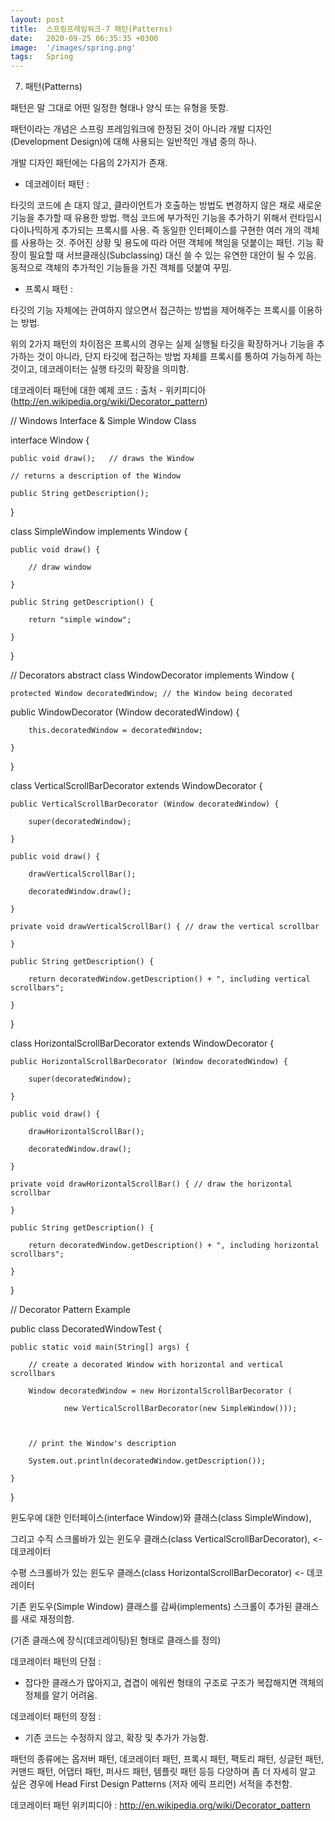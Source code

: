 ```yaml
---
layout: post
title:  스프링프레임워크-7 패턴(Patterns)
date:   2020-09-25 06:35:35 +0300
image:  '/images/spring.png'
tags:   Spring
---
```

7) 패턴(Patterns)

 

패턴은 말 그대로 어떤 일정한 형태나 양식 또는 유형을 뜻함.

패턴이라는 개념은 스프링 프레임워크에 한정된 것이 아니라 개발 디자인(Development Design)에 대해 사용되는 일반적인 개념 중의 하나.

 

개발 디자인 패턴에는 다음의 2가지가 존재.

 

 * 데코레이터 패턴 :

 타깃의 코드에 손 대지 않고, 클라이언트가 호출하는 방법도 변경하지 않은 채로 새로운 기능을 추가할 때 유용한 방법.
 핵심 코드에 부가적인 기능을 추가하기 위해서 런타임시 다이나믹하게 추가되는 프록시를 사용. 즉 동일한 인터페이스를 구현한 여러 개의 객체를 사용하는 것.
 주어진 상황 및 용도에 따라 어떤 객체에 책임을 덧붙이는 패턴. 기능 확장이 필요할 때 서브클래싱(Subclassing) 대신 쓸 수 있는 유연한 대안이 될 수 있음.
 동적으로 객체의 추가적인 기능들을 가진 객체를 덧붙여 꾸밈.


 

 * 프록시 패턴 :

 타깃의 기능 자체에는 관여하지 않으면서 접근하는 방법을 제어해주는 프록시를 이용하는 방법.

위의 2가지 패턴의 차이점은 프록시의 경우는 실제 실행될 타깃을 확장하거나 기능을 추가하는 것이 아니라, 단지 타깃에 접근하는 방법 자체를 프록시를 통하여 가능하게 하는 것이고, 데코레이터는 실행 타깃의 확장을 의미함.

 

 

데코레이터 패턴에 대한 예제 코드 : 출처 - 위키피디아 (http://en.wikipedia.org/wiki/Decorator_pattern)

 

// Windows Interface & Simple Window Class

interface Window {

    public void draw();   // draws the Window

    // returns a description of the Window

    public String getDescription();   

}

class SimpleWindow implements Window {

    public void draw() {

        // draw window

    }

    public String getDescription() {

        return "simple window";

    }

}

 

// Decorators
abstract class WindowDecorator implements Window {

    protected Window decoratedWindow; // the Window being decorated

public WindowDecorator (Window decoratedWindow)  {

        this.decoratedWindow = decoratedWindow;

    }

}

class VerticalScrollBarDecorator extends WindowDecorator {

    public VerticalScrollBarDecorator (Window decoratedWindow) {

        super(decoratedWindow);

    }

    public void draw() {

        drawVerticalScrollBar();

        decoratedWindow.draw();

    }

    private void drawVerticalScrollBar() { // draw the vertical scrollbar

    }

    public String getDescription() {

        return decoratedWindow.getDescription() + ", including vertical scrollbars";

    }

}

class HorizontalScrollBarDecorator extends WindowDecorator {

    public HorizontalScrollBarDecorator (Window decoratedWindow) {

        super(decoratedWindow);

    }

    public void draw() {

        drawHorizontalScrollBar();

        decoratedWindow.draw();

    }

    private void drawHorizontalScrollBar() { // draw the horizontal scrollbar

    }

    public String getDescription() {

        return decoratedWindow.getDescription() + ", including horizontal scrollbars";

    }

}

 

 
// Decorator Pattern Example

public class DecoratedWindowTest {

    public static void main(String[] args) {

        // create a decorated Window with horizontal and vertical scrollbars

        Window decoratedWindow = new HorizontalScrollBarDecorator (

                new VerticalScrollBarDecorator(new SimpleWindow()));

 

        // print the Window's description

        System.out.println(decoratedWindow.getDescription());

    }

}

 

윈도우에 대한 인터페이스(interface Window)와 클래스(class SimpleWindow),

그리고 수직 스크롤바가 있는 윈도우 클래스(class VerticalScrollBarDecorator), <- 데코레이터

수평 스크롤바가 있는 윈도우 클래스(class HorizontalScrollBarDecorator) <- 데코레이터

 

기존 윈도우(Simple Window) 클래스를 감싸(implements) 스크롤이 추가된 클래스를 새로 재정의함.

(기존 클래스에 장식(데코레이팅)된 형태로 클래스를 정의)

 

데코레이터 패턴의 단점 :

- 잡다한 클래스가 많아지고, 겹겹이 에워싼 형태의 구조로 구조가 복잡해지면 객체의 정체를 알기 어려움.

 

데코레이터 패턴의 장점 :

- 기존 코드는 수정하지 않고, 확장 및 추가가 가능함.

 

 

패턴의 종류에는 옵저버 패턴, 데코레이터 패턴, 프록시 패턴, 팩토리 패턴, 싱글턴 패턴, 커맨드 패턴, 어댑터 패턴, 퍼사드 패턴, 템플릿 패턴 등등 다양하며 좀 더 자세히 알고 싶은 경우에 Head First Design Patterns (저자 에릭 프리먼) 서적을 추천함.

데코레이터 패턴 위키피디아 : http://en.wikipedia.org/wiki/Decorator_pattern


